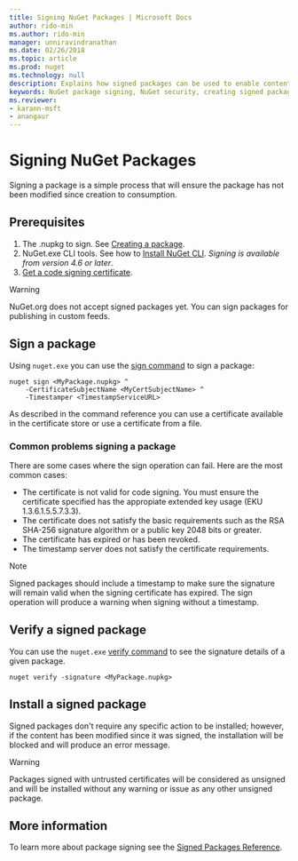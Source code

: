 ```yaml
---
title: Signing NuGet Packages | Microsoft Docs
author: rido-min
ms.author: rido-min
manager: unniravindranathan
ms.date: 02/26/2018
ms.topic: article
ms.prod: nuget
ms.technology: null
description: Explains how signed packages can be used to enable content integrity verification
keywords: NuGet package signing, NuGet security, creating signed packages
ms.reviewer:
- karann-msft
- anangaur
---
```


# Signing NuGet Packages

Signing a package is a simple process that will ensure the package has not been modified since creation to consumption.

## Prerequisites

1. The .nupkg to sign. See [Creating a package](creating-a-package.md).
2. NuGet.exe CLI tools. See how to [Install NuGet CLI](../install-nuget-client-tools.md#nugetexe-cli). *Signing is available from version 4.6 or later*.
3. [Get a code signing certificate](../reference/signed-packages-reference.md#get-a-code-signing-certificate). 

> [!Warning] 
> NuGet.org does not accept signed packages yet. You can sign packages for publishing in custom feeds.

## Sign a package

Using `nuget.exe` you can use the [sign command](../tools/cli-ref-sign.md) to sign a package:

```cli
nuget sign <MyPackage.nupkg> ^
    -CertificateSubjectName <MyCertSubjectName> ^
    -Timestamper <TimestampServiceURL>
```

As described in the command reference you can use a certificate available in the certificate store or use a certificate from a file.

### Common problems signing a package

There are some cases where the sign operation can fail.  Here are the most common cases:
- The certificate is not valid for code signing. You must ensure the certificate specified has the appropiate extended key usage (EKU 1.3.6.1.5.5.7.3.3).
- The certificate does not satisfy the basic requirements such as the RSA SHA-256 signature algorithm or a public key 2048 bits or greater.
- The certificate has expired or has been revoked.
- The timestamp server does not satisfy the certificate requirements.

> [!Note]
> Signed packages should include a timestamp to make sure the signature will remain valid when the signing certificate has expired. The sign operation will produce a warning when signing without a timestamp.


## Verify a signed package

You can use the `nuget.exe` [verify command](../tools/cli-ref-verify.md) to see the signature details of a given package.

```cli
nuget verify -signature <MyPackage.nupkg>
```

## Install a signed package

Signed packages don't require any specific action to be installed; however, if the content has been modified since it was signed, the installation will be blocked and will produce an error message.

> [!Warning]
> Packages signed with untrusted certificates will be considered as unsigned and will be installed without any warning or issue as any other unsigned package.

## More information

To learn more about package signing see the [Signed Packages Reference](../reference/Signed-Packages-Reference.md).